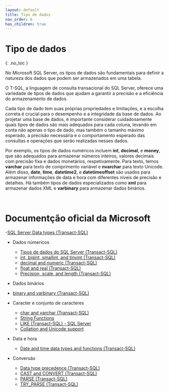 ```yaml
---
layout: default
title: Tipo de dados
nav_order: 6
has_children: true
---
```




# Tipo de dados
{: .no_toc }


No Microsoft SQL Server, os tipos de dados são fundamentais para definir a natureza dos dados que podem ser armazenados em uma tabela. 

O T-SQL, a linguagem de consulta transacional do SQL Server, oferece uma variedade de tipos de dados que ajudam a garantir a precisão e a eficiência do armazenamento de dados. 

Cada tipo de dado tem suas próprias propriedades e limitações, e a escolha correta é crucial para o desempenho e a integridade da base de dados. Ao projetar uma base de dados, é importante considerar cuidadosamente quais tipos de dados são mais adequados para cada coluna, levando em conta não apenas o tipo de dado, mas também o tamanho máximo esperado, a precisão necessária e o comportamento esperado das consultas e operações que serão realizadas nesses dados.

Por exemplo, os tipos de dados numéricos incluem **int**, **decimal**, e **money**, que são adequados para armazenar números inteiros, valores decimais com precisão fixa e dados monetários, respetivamente. Para texto, temos **varchar** para texto de comprimento variável e **nvarchar** para texto Unicode. Além disso, **date**, **time**, **datetime2**, e **datetimeoffset** são usados para armazenar informações de data e hora com diferentes níveis de precisão e detalhes. Há também tipos de dados especializados como **xml** para armazenar dados XML e **varbinary** para armazenar dados binários. 




<br>

# Documentção oficial da Microsoft

-[SQL Server Data types (Transact-SQL)](https://learn.microsoft.com/en-us/sql/t-sql/data-types/data-types-transact-sql)


* Dados númericos
    - [Tipos de dados do SQL Server (Transact-SQL)](https://learn.microsoft.com/en-us/sql/t-sql/data-types/data-types-transact-sql)
    - [int, bigint, smallint, and tinyint (Transact-SQL)](https://learn.microsoft.com/en-us/sql/t-sql/data-types/int-bigint-smallint-and-tinyint-transact-sql)
    - [decimal and numeric (Transact-SQL)](https://learn.microsoft.com/en-us/sql/t-sql/data-types/decimal-and-numeric-transact-sql)
    - [float and real (Transact-SQL)](https://learn.microsoft.com/en-us/sql/t-sql/data-types/float-and-real-transact-sql)
    - [Precision, scale, and length (Transact-SQL)](https://learn.microsoft.com/en-us/sql/t-sql/data-types/precision-scale-and-length-transact-sql)


* Dados binários
 - [binary and varbinary (Transact-SQL)](https://learn.microsoft.com/en-us/sql/t-sql/data-types/binary-and-varbinary-transact-sql)


* Caracter e conjunto de caracteres

    - [char and varchar (Transact-SQL)](https://learn.microsoft.com/en-us/sql/t-sql/data-types/char-and-varchar-transact-sql)
    - [String Functions](https://learn.microsoft.com/en-us/sql/odbc/reference/appendixes/string-functions)
    - [LIKE (Transact-SQL) - SQL Server](https://learn.microsoft.com/en-us/sql/t-sql/language-elements/like-transact-sql)
    - [Collation and Unicode support](https://learn.microsoft.com/en-us/sql/relational-databases/collations/)


* Data e hora
    - [Date and time data types and functions (Transact-SQL)](https://learn.microsoft.com/en-us/sql/t-sql/functions/date-and-time-data-types-and-functions-transact-sql)


* Conversão
    - [Data type precedence (Transact-SQL)](https://learn.microsoft.com/en-us/sql/t-sql/data-types/data-type-precedence-transact-sql)
    - [CAST and CONVERT (Transact-SQL)](https://learn.microsoft.com/en-us/sql/t-sql/functions/cast-and-convert-transact-sql)
    - [PARSE (Transact-SQL)](https://learn.microsoft.com/en-us/sql/t-sql/functions/parse-transact-sql)
    - [TRY_PARSE (Transact-SQL)](https://learn.microsoft.com/en-us/sql/t-sql/functions/try-parse-transact-sql)
